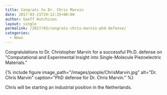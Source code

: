 ```yaml
---
title: Congrats to Dr. Chris Marvin
date: 2017-03-21T19:12:15+00:00
author: Geoff Hutchison
layout: single
permalink: /2017/03/congrats-chris-marvin-phd-defense/
categories:
  - News
---
```


Congratulations to Dr. Christopher Marvin for a successful Ph.D. defense on "Computational and Experimental Insight into Single-Molecule Piezoelectric Materials."

{% include figure image_path="/images/people/ChrisMarvin.jpg" alt="Dr. Chris Marvin" caption="PhD defense for Dr. Chris Marvin." %}

Chris will be starting an industrial position in the Netherlands.
